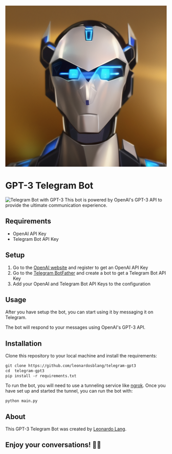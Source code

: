 ![Bot Picture](/images/bot.png)
# GPT-3 Telegram Bot 
![Telegram Bot with GPT-3](/images/índice.jpg)
This bot is powered by OpenAI's GPT-3 API to provide the ultimate communication experience.

## Requirements

- OpenAI API Key 
- Telegram Bot API Key

## Setup

1. Go to the [OpenAI website](https://openai.com/) and register to get an OpenAI API Key
2. Go to the [Telegram BotFather](https://telegram.me/botfather) and create a bot to get a Telegram Bot API Key
3. Add your OpenAI and Telegram Bot API Keys to the configuration

## Usage

After you have setup the bot, you can start using it by messaging it on Telegram.

The bot will respond to your messages using OpenAI's GPT-3 API.



## Installation

Clone this repository to your local machine and install the requirements:

```
git clone https://github.com/leonardosblang/telegram-gpt3
cd  telegram-gpt3
pip install -r requirements.txt
```
To run the bot, you will need to use a tunneling service like [ngrok](https://ngrok.com/). Once you have set up and started the tunnel, you can run the bot with:

```
python main.py
```

## About

This GPT-3 Telegram Bot was created by [Leonardo Lang](https://github.com/leonardosblang).

## Enjoy your conversations! 🤗🤖


